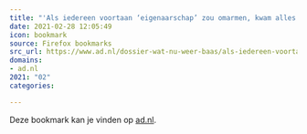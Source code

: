 ```yaml
---
title: "'Als iedereen voortaan ‘eigenaarschap’ zou omarmen, kwam alles goed' | Werk | AD.nl"
date: 2021-02-28 12:05:49
icon: bookmark
source: Firefox bookmarks
src_url: https://www.ad.nl/dossier-wat-nu-weer-baas/als-iedereen-voortaan-eigenaarschap-zou-omarmen-kwam-alles-goed~a481d2cf/?referrer=https%3A%2F%2Fbookmarks.sanderdorigo.nl%2Fbookmarks
domains:
- ad.nl
2021: "02"
categories:

---
```

Deze bookmark kan je vinden op [ad.nl](https://www.ad.nl/dossier-wat-nu-weer-baas/als-iedereen-voortaan-eigenaarschap-zou-omarmen-kwam-alles-goed~a481d2cf/?referrer=https%3A%2F%2Fbookmarks.sanderdorigo.nl%2Fbookmarks).
